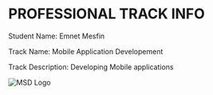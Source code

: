 # PROFESSIONAL TRACK INFO

Student Name: Emnet Mesfin 

Track Name: Mobile Application Developement

Track Description: Developing Mobile applications  

![MSD Logo](assets/logo-small.png "MSD Logo") 

